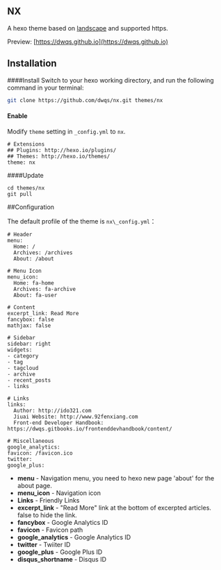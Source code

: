 ## NX

A hexo theme based on [landscape](https://github.com/hexojs/hexo-theme-landscape/) and supported https.

Preview: [https://dwqs.github.io](https://dwqs.github.io)
## Installation
####Install
Switch to your hexo working directory, and run the following command in your terminal:

```bash
git clone https://github.com/dwqs/nx.git themes/nx
```

#### Enable

Modify `theme` setting in `_config.yml` to `nx`.

```
# Extensions
## Plugins: http://hexo.io/plugins/
## Themes: http://hexo.io/themes/
theme: nx
```
####Update
```
cd themes/nx
git pull
```

##Configuration

The default profile of the theme is `nx\_config.yml`：

```
# Header
menu:
  Home: /
  Archives: /archives
  About: /about

# Menu Icon
menu_icon:
  Home: fa-home
  Archives: fa-archive
  About: fa-user

# Content
excerpt_link: Read More
fancybox: false
mathjax: false

# Sidebar
sidebar: right
widgets:
- category
- tag
- tagcloud
- archive
- recent_posts
- links

# Links
links:
  Author: http://ido321.com
  Jiuai Website: http://www.92fenxiang.com
  Front-end Developer Handbook: https://dwqs.gitbooks.io/frontenddevhandbook/content/

# Miscellaneous
google_analytics:
favicon: /favicon.ico
twitter:
google_plus:
```

* **menu** - Navigation menu, you need to hexo new page 'about' for the about page.
* **menu_icon** - Navigation icon
* **Links** - Friendly Links
* **excerpt_link** - "Read More" link at the bottom of excerpted articles. false to hide the link.
* **fancybox** - Google Analytics ID
* **favicon** - Favicon path
* **google_analytics** - Google Analytics ID
* **twitter** - Twiiter ID
* **google_plus** - Google Plus ID
* **disqus_shortname** - Disqus ID
